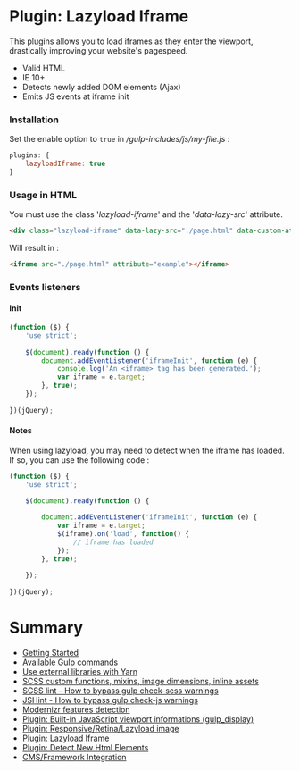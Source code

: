 # Plugin: Lazyload Iframe

This plugins allows you to load iframes as they enter the viewport, drastically improving your website's pagespeed.

- Valid HTML
- IE 10+
- Detects newly added DOM elements (Ajax)
- Emits JS events at iframe init

### Installation

Set the enable option to `true` in */gulp-includes/js/my-file.js* :

```js
plugins: {
    lazyloadIframe: true
}
```

### Usage in HTML

You must use the class '*lazyload-iframe*' and the '*data-lazy-src*' attribute.

```html
<div class="lazyload-iframe" data-lazy-src="./page.html" data-custom-attribute="example"></div>
```

Will result in :

```html
<iframe src="./page.html" attribute="example"></iframe>
```

### Events listeners

#### Init

```js
(function ($) {
    'use strict';
    
    $(document).ready(function () {
        document.addEventListener('iframeInit', function (e) {
            console.log('An <iframe> tag has been generated.');
            var iframe = e.target;
        }, true);
    });
        
})(jQuery);
```

#### Notes

When using lazyload, you may need to detect when the iframe has loaded. If so, you can use the following code :

```js
(function ($) {
    'use strict';

    $(document).ready(function () {
        
        document.addEventListener('iframeInit', function (e) {
            var iframe = e.target;
            $(iframe).on('load', function() {
                // iframe has loaded
            });
        }, true);
        
    });
    
})(jQuery);
```

# Summary

- [Getting Started](./readme.md)
- [Available Gulp commands](./gulp-commands.md)
- [Use external libraries with Yarn](./external-libraries.md)
- [SCSS custom functions, mixins, image dimensions, inline assets](./scss-functions.md)
- [SCSS lint - How to bypass gulp check-scss warnings](./scss-lint.md)
- [JSHint - How to bypass gulp check-js warnings](./jshint.md)
- [Modernizr features detection](./modernizr.md)
- [Plugin: Built-in JavaScript viewport informations (gulp_display)](./viewport-framework.md)
- [Plugin: Responsive/Retina/Lazyload image](./responsive-image-plugin.md)
- [Plugin: Lazyload Iframe](./lazyload-iframe.md)
- [Plugin: Detect New Html Elements](./detect-new-html-elements.md)
- [CMS/Framework Integration](./cms-framework.md)